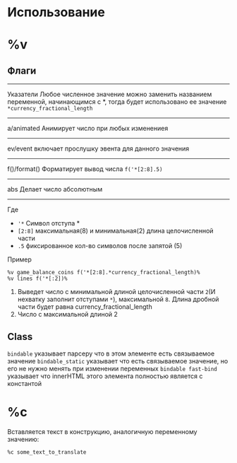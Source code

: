 Использование
===

%v
===

Флаги
---

---
Указатели
Любое численное значение можно заменить названием переменной, начинающимся с \*, тогда будет использовано ее значение
`*currency_fractional_length`

---

a/animated
Анимирует число при любых изменениея

---

ev/event
включает прослушку эвента для данного значения

---

f()/format()
Форматирует вывод числа
`f('*[2:8].5)`

---

abs
Делает число абсолютным

---

Где
 - `'*` Символ отступа *
 - `[2:8]` максимальная(8) и минимальная(2) длина целочисленной части
 - `.5` фиксированное кол-во символов после запятой (5)

Пример

```
%v game_balance_coins f('*[2:8].*currency_fractional_length)%
%v lines f('*[:2])%
```
1. Выведет число с минимальной длиной целочисленной части `2`(И нехватку заполнит отступами `*`), максимальной `8`. Длина дробной части будет равна currency_fractional_length
2. Число с максимальной длиной 2

Class
---

`bindable` указывает парсеру что в этом элементе есть связываемое значение
`bindable_static` указывает что есть связываемое значение, но его не нужно менять при изменении переменных
`bindable fast-bind` указывает что innerHTML этого элемента полностью является c константой

%c
===

Вставляется текст в конструкцию, аналогичную переменному значению:

`%c some_text_to_translate`
